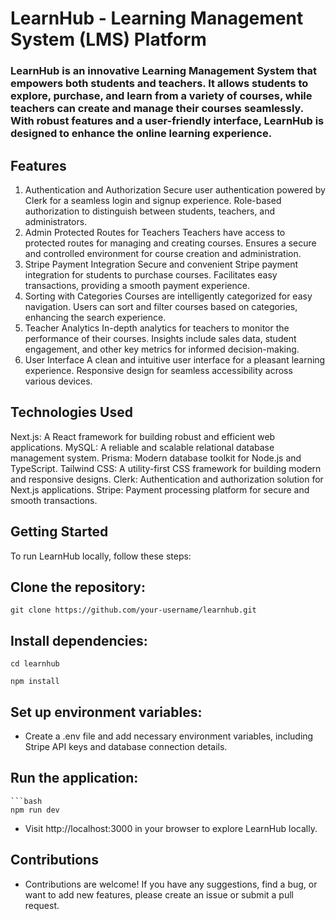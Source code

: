 # LearnHub - Learning Management System (LMS) Platform

### LearnHub is an innovative Learning Management System that empowers both students and teachers. It allows students to explore, purchase, and learn from a variety of courses, while teachers can create and manage their courses seamlessly. With robust features and a user-friendly interface, LearnHub is designed to enhance the online learning experience.

## Features

   1. Authentication and Authorization
       Secure user authentication powered by Clerk for a seamless login and signup experience.
       Role-based authorization to distinguish between students, teachers, and administrators.
   2. Admin Protected Routes for Teachers
       Teachers have access to protected routes for managing and creating courses.
       Ensures a secure and controlled environment for course creation and administration.
   3. Stripe Payment Integration
       Secure and convenient Stripe payment integration for students to purchase courses.
       Facilitates easy transactions, providing a smooth payment experience.
   4. Sorting with Categories
       Courses are intelligently categorized for easy navigation.
       Users can sort and filter courses based on categories, enhancing the search experience.
   5. Teacher Analytics
       In-depth analytics for teachers to monitor the performance of their courses.
       Insights include sales data, student engagement, and other key metrics for informed decision-making.
   6. User Interface
       A clean and intuitive user interface for a pleasant learning experience.
       Responsive design for seamless accessibility across various devices.

## Technologies Used

   Next.js: A React framework for building robust and efficient web applications.
   MySQL: A reliable and scalable relational database management system.
   Prisma: Modern database toolkit for Node.js and TypeScript.
   Tailwind CSS: A utility-first CSS framework for building modern and responsive designs.
   Clerk: Authentication and authorization solution for Next.js applications.
   Stripe: Payment processing platform for secure and smooth transactions.

## Getting Started
To run LearnHub locally, follow these steps:

## Clone the repository:

    git clone https://github.com/your-username/learnhub.git

## Install dependencies:

    cd learnhub

    npm install
    
## Set up environment variables:

  - Create a .env file and add necessary environment variables, including Stripe API keys and database connection details.
  
## Run the application:

    ```bash
    npm run dev
    
  - Visit http://localhost:3000 in your browser to explore LearnHub locally.

## Contributions

   - Contributions are welcome! If you have any suggestions, find a bug, or want to add new features, please create an issue or submit a pull request.
